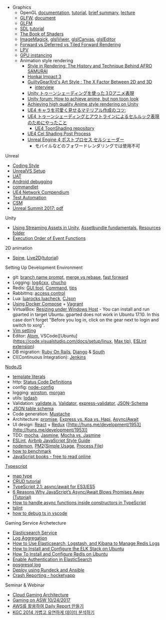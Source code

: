 * Graphics
  * OpenGL [documentation](http://code.nabla.net/doc/OpenGL/), [tutorial](http://www.opengl-tutorial.org/), [brief summary](http://www.songho.ca/opengl/index.html), [lecture](http://lazyfoo.net/tutorials/OpenGL/index.php)
  * [GLFW](https://www.glfw.org/), [document](https://www.glfw.org/docs/latest/pages.html)
  * [GLFM](https://github.com/brackeen/glfm)
  * [SDL](https://www.libsdl.org/) [tutorial](http://lazyfoo.net/tutorials/SDL/index.php)
  * [The Book of Shaders](https://thebookofshaders.com/)
  * [ImageMagick](http://www.imagemagick.org/script/index.php), [glslViwer](https://github.com/patriciogonzalezvivo/glslViewer), [glslCanvas](https://github.com/patriciogonzalezvivo/glslCanvas), [glslEditor](https://github.com/patriciogonzalezvivo/glslEditor)
  * [Forward vs Deferred vs Tiled Forward Rendering](https://www.3dgep.com/forward-plus/)
  * [LPV](http://ericpolman.com/2016/06/28/light-propagation-volumes/)
  * [GPU instancing](https://hrmrzizon.github.io/2017/06/11/using-gpu-instancing-in-unity/)
  * Animation style rendering
    * [Style in Rendering: The History and Technique Behind AFRO SAMURAI](http://www.gdcvault.com/play/1427/Style-in-Rendering-The-History)
    * [Honkai Impact 3](http://www.uniteseoul.com/2018/download_files/T1_0503_2.pdf)
    * [GuiltyGearXrd's Art Style : The X Factor Between 2D and 3D](http://www.ggxrd.com/Motomura_Junya_GuiltyGearXrd.pdf)
      * [interview](https://gigglehd.com/zbxe/12202898)
    * [Unity トゥーンシェーディングを使った３Dアニメ表現](https://qiita.com/MuRo_CG/items/c417ef6d6cbeed3dd42b)
    * [Unity forum: How to achieve anime, but non toon look](https://forum.unity.com/threads/how-to-achieve-anime-but-non-toon-look.408148/)
    * [Achieving high quality Anime style rendering on Unity](http://www.uniteseoul.com/2018/download_files/T1_0503_2.pdf)
    * [UE4 キャラを可愛く見せるマテリアル作成のコツ](http://unrealengine.hatenablog.com/entry/2015/05/09/220416);
    * [UE4 トゥーンシェーディングとアウトラインによるセルルック表現のためにやったこと](http://unrealengine.hatenablog.com/entry/2015/10/25/233253)
      * [UE4 ToonShading repository](https://github.com/ArneBezuijen/UnrealEngine)
    * [UE4 Cel Shading Post Process](https://wiki.unrealengine.com/Cel_Shading_Post_Process)
    * [Unreal Engine 4 ポストプロセス セルシェーダー](http://unrealengine.hatenablog.com/entry/2018/05/27/235215)
      * モバイルなどのフォワードレンダリングでは使用不可

Unreal
* [Coding Style](https://docs.unrealengine.com/latest/INT/Programming/Development/CodingStandard/index.html)
* [UnrealVS Setup](http://api.unrealengine.com/KOR/Programming/Development/VisualStudioSetup/UnrealVS/index.html)
* [UAT](https://blog.mi.hdm-stuttgart.de/index.php/2017/02/11/uat-automation/)
* [Android debugging](http://pafuhana1213.hatenablog.com/entry/2018/02/15/001307)
* [commandlet](https://api.unrealengine.com/udk/Three/CommandletHome.html)
* [UE4 Network Compendium](http://cedric-neukirchen.net/Downloads/Compendium/UE4_Network_Compendium_by_Cedric_eXi_Neukirchen.pdf)
* [Test Automation](https://docs.unrealengine.com/en-us/Programming/Automation/TechnicalGuide)
* [CSM](http://api.unrealengine.com/KOR/Platforms/Mobile/Lighting/HowTo/CascadedShadow/index.html)
* [Unreal Summit 2017: ](http://replay.unrealsummit.co.kr/pp3.html)[pdf](http://replay.unrealsummit.co.kr/data2017/pp3.pdf)

Unity
* [Using Streaming Assets in Unity](https://www.raywenderlich.com/165809/using-streaming-assets-unity), [Assetbundle fundamentals](https://unity3d.com/kr/learn/tutorials/topics/best-practices/assetbundle-fundamentals), [Resources folder](https://unity3d.com/kr/learn/tutorials/temas/best-practices/resources-folder)
* [Execution Order of Event Functions](https://docs.unity3d.com/Manual/ExecutionOrder.html)

2D animation
* [Spine](http://esotericsoftware.com/), [Live2D](http://www.live2d.com/ja/)([tutorial](http://sites.cybernoids.jp/cubism2_kr/))

Setting Up Development Environment
* git: [branch name prompt](https://coderwall.com/p/fasnya/add-git-branch-name-to-bash-prompt), [merge vs rebase](https://www.atlassian.com/git/tutorials/merging-vs-rebasing), [fast forward](https://ariya.io/2013/09/fast-forward-git-merge)
* Logging: [log4cxx](https://logging.apache.org/log4cxx/latest_stable/), [chucho](https://github.com/mexicowilly/Chucho/wiki)
* Redis: [GUI tool](https://redisdesktop.com/), [Command](http://www.redisgate.com/redis/command/commands.php), [tips](https://redislabs.com/blog/5-key-takeaways-for-developing-with-redis/)
* Rabbitmq: [access control](https://www.rabbitmq.com/access-control.html)
* Lua: [luarocks](https://luarocks.org/),[luacheck](https://luarocks.org/modules/mpeterv/luacheck), [CJson](https://github.com/mpx/lua-cjson)
* [Using Docker Compose](http://raccoonyy.github.io/docker-usages-for-dev-environment-setup/) + [Vagrant](https://www.vagrantup.com/docs/index.html)
* VirtualBox: [Resizing under Windows Host](http://derekmolloy.ie/resize-a-virtualbox-disk/) - You can install and run gparted in target Ubuntu. gparted does not work in Ubuntu 17.10. In this case don't forget "Before you log in, click on the gear next to login and switch to xorg".
* [Vim setting](https://bluesh55.github.io/2016/10/09/vim-ide/)
* Editor: [Atom](https://atom.io/), VSCode([Ubuntu](https://code.visualstudio.com/docs/setup/linux, [Max tip](https://code.visualstudio.com/docs/getstarted/userinterface)), [ESLint extension](https://marketplace.visualstudio.com/items?itemName=dbaeumer.vscode-eslint))
* DB migration: [Ruby On Rails](http://rubyonrails.org/), [Django](https://www.djangoproject.com/) & [South](https://south.readthedocs.io/en/latest/)
* CI(Continuous Integration): [Jenkins](https://jenkins-ci.org/)

[NodeJS](https://nodejs.org/api/)
* [template literals](https://developer.mozilla.org/en-US/docs/Web/JavaScript/Reference/Template_literals)
* http: [Status Code Definitions](https://www.w3.org/Protocols/rfc2616/rfc2616-sec10.html)
* config: [node-config](https://www.npmjs.com/package/config)
* logging: [winston](https://github.com/winstonjs/winston), [morgan](https://www.npmjs.com/package/morgan)
* utils: [lodash](https://lodash.com/)
* Validation: [validate.js](https://validatejs.org/), [Validator](https://github.com/chriso/validator.js), [express-validator](https://github.com/ctavan/express-validator), [JSON-Schema](https://code.tutsplus.com/series/validating-data-with-json-schema--cms-966)
* [JSON table schema](http://paulfitz.github.io/dataprotocols/json-table-schema/)
* Code generation: [Mustache](https://www.npmjs.com/package/mustache)
* Architecture: [promise](https://pouchdb.com/2015/05/18/we-have-a-problem-with-promises.html), [Express vs. Koa vs. Hapi](https://www.airpair.com/node.js/posts/nodejs-framework-comparison-express-koa-hapi), [Async/Await](https://dev.to/geoffdavis/writing-asyncawait-middleware-in-express-6i0)
* UI design: [React](https://reactjs.org/docs/design-principles.html) + [Redux](https://deminoth.github.io/redux/) ([http://huns.me/development/1953](http://huns.me/development/1953))
* TDD: [mocha](https://github.com/mochajs/mocha#sponsors), [Jasmine](https://github.com/jasmine/jasmine/wiki), [Mocha vs. Jasmine](https://marcofranssen.nl/jasmine-vs-mocha/)
* [ESLint](https://eslint.org/docs/user-guide/getting-started), [Airbnb JavaScript Style Guide](https://github.com/airbnb/javascript)
* [nodemon](https://nodemon.io/), [PM2](http://pm2.keymetrics.io/)([Simple Usage](https://cheese10yun.github.io/PM2/), [Process File](http://pm2.keymetrics.io/docs/usage/application-declaration/))
* [how to benchmark](https://aws.amazon.com/ko/blogs/korea/how-to-loading-test-based-on-aws/)
* [JavaScript books - free to read online](http://exploringjs.com/)

[Typescript](https://www.typescriptlang.org/docs/home.html)
* [map type](https://www.npmjs.com/package/typescript-map)
* [CRUD tutorial](http://mherman.org/blog/2016/11/05/developing-a-restful-api-with-node-and-typescript/#.WmmQFxg6-i4)
* [TypeScript 2.1: async/await for ES3/ES5](https://blog.mariusschulz.com/2016/12/09/typescript-2-1-async-await-for-es3-es5)
* [6 Reasons Why JavaScript’s Async/Await Blows Promises Away (Tutorial)](https://hackernoon.com/6-reasons-why-javascripts-async-await-blows-promises-away-tutorial-c7ec10518dd9)
* [How to handle async functions inside constructors in TypeScript](https://rostacik.net/2017/04/23/how-to-handle-async-functions-inside-constructors-in-typescript/)
* [tslint](https://spin.atomicobject.com/2017/06/05/tslint-linting-setup/)
* [how to debug ts in vscode](https://medium.com/@dupski/debug-typescript-in-vs-code-without-compiling-using-ts-node-9d1f4f9a94a)

Gaming Service Archetecture
* [Elasticsearch Service](http://docs.aws.amazon.com/ko_kr/elasticsearch-service/latest/developerguide/aes-dg.pdf)
* [Log Aggregation](https://logz.io/blog/kafka-vs-redis/) 
* [How to Use Elasticsearch, Logstash, and Kibana to Manage Redis Logs](https://qbox.io/blog/redis-logs-elasticsearch-logstash-kibana)
* [How to Install and Configure the ELK Stack on Ubuntu](http://blog.daum.net/utpark0/14)
* [How To Install and Configure Redis on Ubuntu](https://www.digitalocean.com/community/tutorials/how-to-install-and-configure-redis-on-ubuntu-16-04)
* [Enable Authentication in ElasticSearch](http://blog.raffaeu.com/archive/2016/02/17/enable-authentication-in-elasticsearch.aspx)
* [posgresql log](https://blog.2ndquadrant.com/redislog-integrating-postgresql-with-logstash-for-devops-real-time-monitoring/)
* [Deploy using Rundeck and Ansible](https://gitlab.com/alandie/Rundeck-Ansible-AWS/tree/master/Rundeck-Ansible-AWS)
* [Crash Reporting - hocketyapp](https://hockeyapp.net/)

Seminar & Webinar 
* [Cloud Gaming Architecture](https://s3-eu-west-1.amazonaws.com/aws-de-media/images/_Berlin_Loft_Slides/cloud_gaming_architectures.pdf)
* [Gaming on ASW 10/24/2017](https://github.com/goopymoon/goopymoon.github.io/blob/master/Docs/GamingOnAWS2017)
* [AWS를 활용하여 Daily Report 만들기](https://www.slideshare.net/changjej/aws-daily-report)
* [KGC 2014 가볍고 유연하게 데이터 분석하기](https://www.slideshare.net/julingks/kgc2014?next_slideshow=1)

